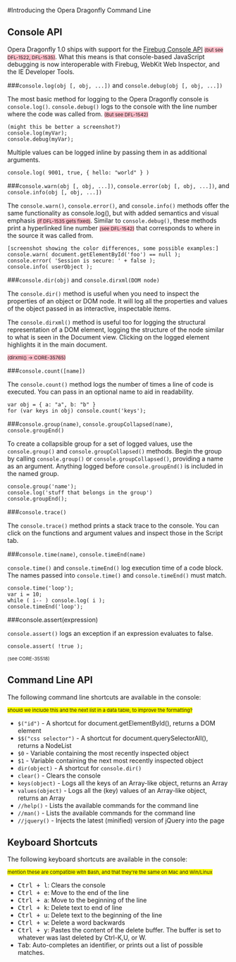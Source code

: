 <style>
	ins { 
		font-size: 11px;
		text-decoration: none;
	}
    .comment { background-color: yellow; }
    .bug { background-color: pink; }
</style>

#Introducing the Opera Dragonfly Command Line

## Console API

Opera Dragonfly 1.0 ships with support for the [Firebug Console API](http://getfirebug.com/wiki/index.php/Console_API) <ins class="bug">(but see DFL-1522, DFL-1535)</ins>. What this means is that console-based JavaScript debugging is now interoperable with Firebug, WebKit Web Inspector, and the IE Developer Tools.

###`console.log(obj [, obj, ...])` and `console.debug(obj [, obj, ...])`

The most basic method for logging to the Opera Dragonfly console is `console.log()`. `console.debug()` logs to the console with the line number where the code was called from. <ins class="bug">(But see DFL-1542)</ins>

    (might this be better a screenshot?)
    console.log(myVar);
    console.debug(myVar);

Multiple values can be logged inline by passing them in as additional arguments.

    console.log( 9001, true, { hello: "world" } )

###`console.warn(obj [, obj, ...])`, `console.error(obj [, obj, ...])`, and `console.info(obj [, obj, ...])`

The `console.warn()`, `console.error()`, and `console.info()` methods offer the same functionality as console.log(), but with added semantics and visual emphasis <ins class="bug">(if DFL-1535 gets fixed)</ins>. Similar to `console.debug()`, these methods print a hyperlinked line number <ins class="bug">(see DFL-1542)</ins> that corresponds to where in the source it was called from.

    [screenshot showing the color differences, some possible examples:]
    console.warn( document.getElementById('foo') == null );
    console.error( 'Session is secure: ' + false );
    console.info( userObject );

###`console.dir(obj)` and `console.dirxml(DOM node)`

The `console.dir()` method is useful when you need to inspect the properties of an object or DOM node. It will log all the properties and values of the object passed in as interactive, inspectable items.

The `console.dirxml()` method is useful too for logging the structural representation of a DOM element, logging the structure of the node similar to what is seen in the Document view. Clicking on the logged element highlights it in the main document.

<ins class="bug">(dirxml() -> CORE-35765)</ins>

###`console.count([name])`

The `console.count()` method logs the number of times a line of code is executed. You can pass in an optional name to aid in readability.

    var obj = { a: "a", b: "b" }
    for (var keys in obj) console.count('keys');

###`console.group(name)`, `console.groupCollapsed(name)`, `console.groupEnd()`

To create a collapsible group for a set of logged values, use the `console.group()` and `console.groupCollapsed()` methods. Begin the group by calling `console.group()` or `console.groupCollapsed()`, providing a name as an argument. Anything logged before `console.groupEnd()` is included in the named group.

    console.group('name');
    console.log('stuff that belongs in the group')
    console.groupEnd();

###`console.trace()`

The `console.trace()` method prints a stack trace to the console. You can click on the functions and argument values and inspect those in the Script tab.

###`console.time(name)`, `console.timeEnd(name)`

`console.time()` and `console.timeEnd()` log execution time of a code block. The names passed into `console.time()` and `console.timeEnd()` must match.

    console.time('loop');
    var i = 10;
    while ( i-- ) console.log( i );
    console.timeEnd('loop');

###console.assert(expression)

`console.assert()` logs an exception if an expression evaluates to false.

    console.assert( !true );

<ins>(see CORE-35518)</ins>

## Command Line API

The following command line shortcuts are available in the console:

<ins class="comment">should we include this and the next list in a data table, to improve the formatting?</ins>

 * `$("id")` - A shortcut for document.getElementById(), returns a DOM element
 * `$$("css selector")` - A shortcut for document.querySelectorAll(), returns a NodeList
 * `$0` - Variable containing the most recently inspected object
 * `$1` - Variable containing the next most recently inspected object
 * `dir(object)` - A shortcut for `console.dir()`
 * `clear()` - Clears the console
 * `keys(object)` - Logs all the keys of an Array-like object, returns an Array
 * `values(object)` - Logs all the (key) values of an Array-like object, returns an Array
 * `//help()` - Lists the available commands for the command line
 * `//man()` - Lists the available commands for the command line
 * `//jquery()` - Injects the latest (minified) version of jQuery into the page


## Keyboard Shortcuts

The following keyboard shortcuts are available in the console:

<ins class="comment">mention these are compatible with Bash, and that they're the same on Mac and Win/Linux</ins>

 * <kbd>Ctrl + l</kbd>: Clears the console
 * <kbd>Ctrl + e</kbd>: Move to the end of the line 
 * <kbd>Ctrl + a</kbd>: Move to the beginning of the line 
 * <kbd>Ctrl + k</kbd>: Delete text to end of line 
 * <kbd>Ctrl + u</kbd>: Delete text to the beginning of the line 
 * <kbd>Ctrl + w</kbd>: Delete a word backwards 
 * <kbd>Ctrl + y</kbd>: Pastes the content of the delete buffer. The buffer is set to whatever was last deleted by Ctrl-K,U, or W.
 * <kbd>Tab</kbd>: Auto-completes an identifier, or prints out a list of possible matches.